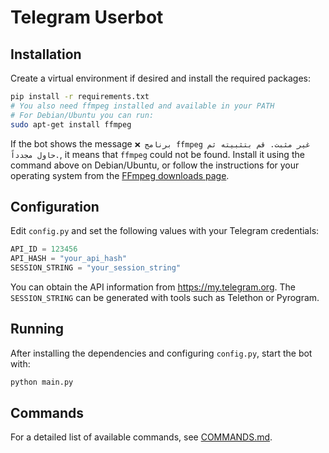 # Telegram Userbot

## Installation

Create a virtual environment if desired and install the required packages:

```bash
pip install -r requirements.txt
# You also need ffmpeg installed and available in your PATH
# For Debian/Ubuntu you can run:
sudo apt-get install ffmpeg
```

If the bot shows the message `❌ برنامج ffmpeg غير مثبت. قم بتثبيته ثم حاول مجدداً.`,
it means that `ffmpeg` could not be found. Install it using the command above on
Debian/Ubuntu, or follow the instructions for your operating system from the
[FFmpeg downloads page](https://ffmpeg.org/download.html).

## Configuration

Edit `config.py` and set the following values with your Telegram credentials:

```python
API_ID = 123456
API_HASH = "your_api_hash"
SESSION_STRING = "your_session_string"
```

You can obtain the API information from <https://my.telegram.org>. The `SESSION_STRING` can be generated with tools such as Telethon or Pyrogram.

## Running

After installing the dependencies and configuring `config.py`, start the bot with:

```bash
python main.py
```

## Commands

For a detailed list of available commands, see [COMMANDS.md](COMMANDS.md).
